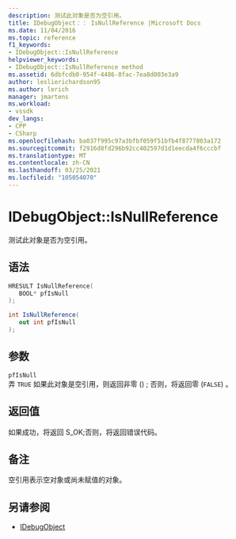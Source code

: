 ```yaml
---
description: 测试此对象是否为空引用。
title: IDebugObject：： IsNullReference |Microsoft Docs
ms.date: 11/04/2016
ms.topic: reference
f1_keywords:
- IDebugObject::IsNullReference
helpviewer_keywords:
- IDebugObject::IsNullReference method
ms.assetid: 6dbfcdb0-954f-4486-8fac-7ea8d003e3a9
author: leslierichardson95
ms.author: lerich
manager: jmartens
ms.workload:
- vssdk
dev_langs:
- CPP
- CSharp
ms.openlocfilehash: ba037f995c97a3bfbf059f51bfb4f8777803a172
ms.sourcegitcommit: f2916d8fd296b92cc402597d1d1eecda4f6cccbf
ms.translationtype: MT
ms.contentlocale: zh-CN
ms.lasthandoff: 03/25/2021
ms.locfileid: "105054070"
---
```

# <a name="idebugobjectisnullreference"></a>IDebugObject::IsNullReference
测试此对象是否为空引用。

## <a name="syntax"></a>语法

```cpp
HRESULT IsNullReference( 
   BOOL* pfIsNull
);
```

```csharp
int IsNullReference(
   out int pfIsNull
);
```

## <a name="parameters"></a>参数
`pfIsNull`\
弄 `TRUE` 如果此对象是空引用，则返回非零 () ; 否则，将返回零 (`FALSE`) 。

## <a name="return-value"></a>返回值
 如果成功，将返回 S_OK;否则，将返回错误代码。

## <a name="remarks"></a>备注
 空引用表示空对象或尚未赋值的对象。

## <a name="see-also"></a>另请参阅
- [IDebugObject](../../../extensibility/debugger/reference/idebugobject.md)
